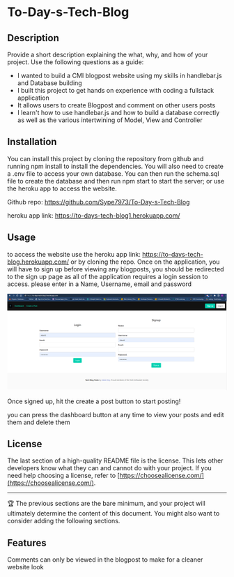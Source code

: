 # To-Day-s-Tech-Blog

## Description

Provide a short description explaining the what, why, and how of your project. Use the following questions as a guide:

- I wanted to build a CMI blogpost website using my skills in handlebar.js and Database building
- I built this project to get hands on experience with coding a fullstack application
- It allows users to create Blogpost and comment on other users posts
- I learn't how to use handlebar.js and how to build a database correctly as well as the various intertwining of Model, View and Controller

## Installation

You can install this project by cloning the repository from github and running npm install to install the dependencies. You will also need to create a .env file to access your own database. You can then run the schema.sql file to create the database and then run npm start to start the server; or use the heroku app to access the website.

Github repo: https://github.com/Sype7973/To-Day-s-Tech-Blog

heroku app link: https://to-days-tech-blog1.herokuapp.com/

## Usage

to access the website use the heroku app link: https://to-days-tech-blog.herokuapp.com/ or by cloning the repo. Once on the application, you will have to sign up before viewing any blogposts, you should be redirected to the sign up page as all of the application requires a login session to access. please enter in a Name, Username, email and password

![Sign up page](/public/img/screencap.PNG)

Once signed up, hit the create a post button to start posting!

you can press the dashboard button at any time to view your posts and edit them and delete them


## License

The last section of a high-quality README file is the license. This lets other developers know what they can and cannot do with your project. If you need help choosing a license, refer to [https://choosealicense.com/](https://choosealicense.com/).

---

🏆 The previous sections are the bare minimum, and your project will ultimately determine the content of this document. You might also want to consider adding the following sections.


## Features

Comments can only be viewed in the blogpost to make for a cleaner website look
